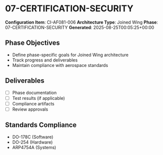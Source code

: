 # 07-CERTIFICATION-SECURITY

**Configuration Item**: CI-AF081-006
**Architecture Type**: Joined Wing
**Phase**: 07-CERTIFICATION-SECURITY
**Generated**: 2025-08-25T00:05:25+00:00

## Phase Objectives
- Define phase-specific goals for Joined Wing architecture
- Track progress and deliverables
- Maintain compliance with aerospace standards

## Deliverables
- [ ] Phase documentation
- [ ] Test results (if applicable)
- [ ] Compliance artifacts
- [ ] Review approvals

## Standards Compliance
- DO-178C (Software)
- DO-254 (Hardware)
- ARP4754A (Systems)
